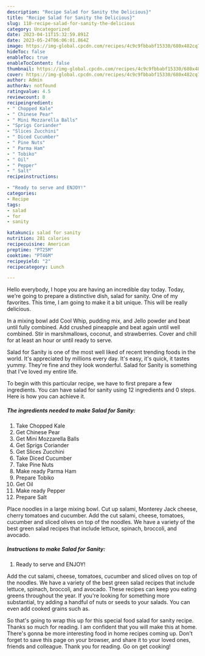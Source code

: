 ```yaml
---
description: "Recipe Salad for Sanity the Delicious}"
title: "Recipe Salad for Sanity the Delicious}"
slug: 110-recipe-salad-for-sanity-the-delicious
category: Uncategorized
date: 2023-04-11T15:32:59.891Z
date: 2023-05-24T06:06:01.864Z
image: https://img-global.cpcdn.com/recipes/4c9c9fbbabf15330/680x482cq70/salad-for-sanity-recipe-main-photo.jpg
hideToc: false
enableToc: true
enableTocContent: false
thumbnail: https://img-global.cpcdn.com/recipes/4c9c9fbbabf15330/680x482cq70/salad-for-sanity-recipe-main-photo.jpg
cover: https://img-global.cpcdn.com/recipes/4c9c9fbbabf15330/680x482cq70/salad-for-sanity-recipe-main-photo.jpg
author: Admin
authorAv: notfound
ratingvalue: 4.5
reviewcount: 8
recipeingredient:
- " Chopped Kale"
- " Chinese Pear"
- " Mini Mozzarella Balls"
- "Sprigs Coriander"
- "Slices Zucchini"
- " Diced Cucumber"
- " Pine Nuts"
- " Parma Ham"
- " Tobiko"
- " Oil"
- " Pepper"
- " Salt"
recipeinstructions:

- "Ready to serve and ENJOY!"
categories:
- Recipe
tags:
- salad
- for
- sanity

katakunci: salad for sanity 
nutrition: 281 calories
recipecuisine: American
preptime: "PT25M"
cooktime: "PT46M"
recipeyield: "2"
recipecategory: Lunch

---
```



Hello everybody, I hope you are having an incredible day today. Today, we're going to prepare a distinctive dish, salad for sanity. One of my favorites. This time, I am going to make it a bit unique. This will be really delicious.

In a mixing bowl add Cool Whip, pudding mix, and Jello powder and beat until fully combined. Add crushed pineapple and beat again until well combined. Stir in marshmallows, coconut, and strawberries. Cover and chill for at least an hour or until ready to serve.

Salad for Sanity is one of the most well liked of recent trending foods in the world. It's appreciated by millions every day. It's easy, it's quick, it tastes yummy. They're fine and they look wonderful. Salad for Sanity is something that I've loved my entire life.


To begin with this particular recipe, we have to first prepare a few ingredients. You can have salad for sanity using 12 ingredients and 0 steps. Here is how you can achieve it.

<!--inarticleads1-->

##### The ingredients needed to make Salad for Sanity:

1. Take  Chopped Kale
1. Get  Chinese Pear
1. Get  Mini Mozzarella Balls
1. Get Sprigs Coriander
1. Get Slices Zucchini
1. Take  Diced Cucumber
1. Take  Pine Nuts
1. Make ready  Parma Ham
1. Prepare  Tobiko
1. Get  Oil
1. Make ready  Pepper
1. Prepare  Salt


Place noodles in a large mixing bowl. Cut up salami, Monterey Jack cheese, cherry tomatoes and cucumber. Add the cut salami, cheese, tomatoes, cucumber and sliced olives on top of the noodles. We have a variety of the best green salad recipes that include lettuce, spinach, broccoli, and avocado. 

<!--inarticleads2-->

##### Instructions to make Salad for Sanity:


1. Ready to serve and ENJOY!

Add the cut salami, cheese, tomatoes, cucumber and sliced olives on top of the noodles. We have a variety of the best green salad recipes that include lettuce, spinach, broccoli, and avocado. These recipes can keep you eating greens throughout the year. If you&#39;re looking for something more substantial, try adding a handful of nuts or seeds to your salads. You can even add cooked grains such as. 

So that's going to wrap this up for this special food salad for sanity recipe. Thanks so much for reading. I am confident that you will make this at home. There's gonna be more interesting food in home recipes coming up. Don't forget to save this page on your browser, and share it to your loved ones, friends and colleague. Thank you for reading. Go on get cooking!
